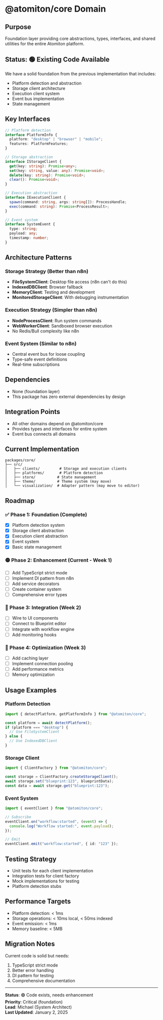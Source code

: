# @atomiton/core Domain

## Purpose

Foundation layer providing core abstractions, types, interfaces, and shared utilities for the entire Atomiton platform.

## Status: 🟢 Existing Code Available

We have a solid foundation from the previous implementation that includes:

- Platform detection and abstraction
- Storage client architecture
- Execution client system
- Event bus implementation
- State management

## Key Interfaces

```typescript
// Platform detection
interface PlatformInfo {
  platform: "desktop" | "browser" | "mobile";
  features: PlatformFeatures;
}

// Storage abstraction
interface IStorageClient {
  get(key: string): Promise<any>;
  set(key: string, value: any): Promise<void>;
  delete(key: string): Promise<void>;
  clear(): Promise<void>;
}

// Execution abstraction
interface IExecutionClient {
  spawn(command: string, args: string[]): ProcessHandle;
  exec(command: string): Promise<ProcessResult>;
}

// Event system
interface SystemEvent {
  type: string;
  payload: any;
  timestamp: number;
}
```

## Architecture Patterns

### Storage Strategy (Better than n8n)

- **FileSystemClient**: Desktop file access (n8n can't do this)
- **IndexedDBClient**: Browser fallback
- **MemoryClient**: Testing and development
- **MonitoredStorageClient**: With debugging instrumentation

### Execution Strategy (Simpler than n8n)

- **NodeProcessClient**: Run system commands
- **WebWorkerClient**: Sandboxed browser execution
- No Redis/Bull complexity like n8n

### Event System (Similar to n8n)

- Central event bus for loose coupling
- Type-safe event definitions
- Real-time subscriptions

## Dependencies

- None (foundation layer)
- This package has zero external dependencies by design

## Integration Points

- All other domains depend on @atomiton/core
- Provides types and interfaces for entire system
- Event bus connects all domains

## Current Implementation

```
packages/core/
├── src/
│   ├── clients/         # Storage and execution clients
│   ├── platforms/       # Platform detection
│   ├── store/          # State management
│   ├── theme/          # Theme system (may move)
│   └── visualization/  # Adapter pattern (may move to editor)
```

## Roadmap

### ✅ Phase 1: Foundation (Complete)

- [x] Platform detection system
- [x] Storage client abstraction
- [x] Execution client abstraction
- [x] Event system
- [x] Basic state management

### 🟡 Phase 2: Enhancement (Current - Week 1)

- [ ] Add TypeScript strict mode
- [ ] Implement DI pattern from n8n
- [ ] Add service decorators
- [ ] Create container system
- [ ] Comprehensive error types

### 🔴 Phase 3: Integration (Week 2)

- [ ] Wire to UI components
- [ ] Connect to Blueprint editor
- [ ] Integrate with workflow engine
- [ ] Add monitoring hooks

### 🔴 Phase 4: Optimization (Week 3)

- [ ] Add caching layer
- [ ] Implement connection pooling
- [ ] Add performance metrics
- [ ] Memory optimization

## Usage Examples

### Platform Detection

```typescript
import { detectPlatform, getPlatformInfo } from "@atomiton/core";

const platform = await detectPlatform();
if (platform === "desktop") {
  // Use FileSystemClient
} else {
  // Use IndexedDBClient
}
```

### Storage Client

```typescript
import { ClientFactory } from "@atomiton/core";

const storage = ClientFactory.createStorageClient();
await storage.set("blueprint:123", blueprintData);
const data = await storage.get("blueprint:123");
```

### Event System

```typescript
import { eventClient } from "@atomiton/core";

// Subscribe
eventClient.on("workflow:started", (event) => {
  console.log("Workflow started:", event.payload);
});

// Emit
eventClient.emit("workflow:started", { id: "123" });
```

## Testing Strategy

- Unit tests for each client implementation
- Integration tests for client factory
- Mock implementations for testing
- Platform detection stubs

## Performance Targets

- Platform detection: < 1ms
- Storage operations: < 10ms local, < 50ms indexed
- Event emission: < 1ms
- Memory baseline: < 5MB

## Migration Notes

Current code is solid but needs:

1. TypeScript strict mode
2. Better error handling
3. DI pattern for testing
4. Comprehensive documentation

---

**Status**: 🟢 Code exists, needs enhancement  
**Priority**: Critical (foundation)  
**Lead**: Michael (System Architect)  
**Last Updated**: January 2, 2025
